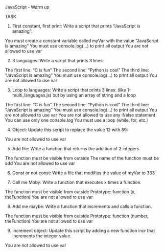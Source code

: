 JavaScript - Warm up

TASK

1.  First constant, first print: Write a script that prints “JavaScript is amazing”:

You must create a constant variable called myVar with the value “JavaScript is amazing”
You must use console.log(...) to print all output
You are not allowed to use var

2. 3 languages: Write a script that prints 3 lines:

The first line: “C is fun”
The second line: “Python is cool”
The third line: “JavaScript is amazing”
You must use console.log(...) to print all output
You are not allowed to use var

3. Loop to languages: Write a script that prints 3 lines: (like 1-multi_languages.js) but by using an array of string and a loop

The first line: “C is fun”
The second line: “Python is cool”
The third line: “JavaScript is amazing”
You must use console.log(...) to print all output
You are not allowed to use var
You are not allowed to use any if/else statement
You can use only one console.log
You must use a loop (while, for, etc.)

4. Object: Update this script to replace the value 12 with 89:

You are not allowed to use var

5. Add file: Write a function that returns the addition of 2 integers.

The function must be visible from outside
The name of the function must be add
You are not allowed to use var

6. Const or not const: Write a file that modifies the value of myVar to 333

7. Call me Moby: Write a function that executes x times a function.

The function must be visible from outside
Prototype: function (x, theFunction)
You are not allowed to use var

8. Add me maybe: Write a function that increments and calls a function.

The function must be visible from outside
Prototype: function (number, theFunction)
You are not allowed to use var

9. Increment object: Update this script by adding a new function incr that increments the integer value.

You are not allowed to use var
